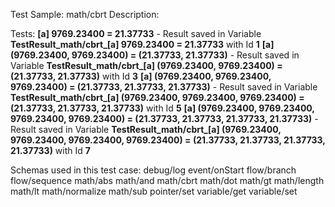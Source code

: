 Test Sample: math/cbrt
Description: 

Tests:
	**[a] 9769.23400 = 21.37733** - Result saved in Variable **TestResult_math/cbrt_[a] 9769.23400 = 21.37733** with Id **1**
	**[a] (9769.23400, 9769.23400) = (21.37733, 21.37733)** - Result saved in Variable **TestResult_math/cbrt_[a] (9769.23400, 9769.23400) = (21.37733, 21.37733)** with Id **3**
	**[a] (9769.23400, 9769.23400, 9769.23400) = (21.37733, 21.37733, 21.37733)** - Result saved in Variable **TestResult_math/cbrt_[a] (9769.23400, 9769.23400, 9769.23400) = (21.37733, 21.37733, 21.37733)** with Id **5**
	**[a] (9769.23400, 9769.23400, 9769.23400, 9769.23400) = (21.37733, 21.37733, 21.37733, 21.37733)** - Result saved in Variable **TestResult_math/cbrt_[a] (9769.23400, 9769.23400, 9769.23400, 9769.23400) = (21.37733, 21.37733, 21.37733, 21.37733)** with Id **7**

Schemas used in this test case:
	debug/log
	event/onStart
	flow/branch
	flow/sequence
	math/abs
	math/and
	math/cbrt
	math/dot
	math/gt
	math/length
	math/lt
	math/normalize
	math/sub
	pointer/set
	variable/get
	variable/set
